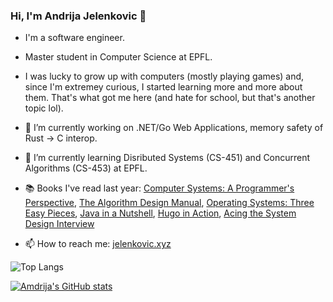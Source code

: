 ### Hi, I'm Andrija Jelenkovic 👋

- I'm a software engineer.
- Master student in Computer Science at EPFL.
- I was lucky to grow up with computers (mostly playing games) and, since I'm extremey curious, I started learning more and more about them. That's what got me here (and hate for school, but that's another topic lol).

- 🔭 I’m currently working on .NET/Go Web Applications, memory safety of Rust -> C interop.
- 🌱 I’m currently learning Disributed Systems (CS-451) and Concurrent Algorithms (CS-453) at EPFL.
- 📚 Books I've read last year: [Computer Systems: A Programmer's Perspective](http://csapp.cs.cmu.edu/3e/home.html), [The Algorithm Design Manual](https://www.amazon.com/Algorithm-Design-Manual-Steven-Skiena/dp/1848000693/), [Operating Systems: Three Easy Pieces](pages.cs.wisc.edu/~remzi/OSTEP/), [Java in a Nutshell](https://learning.oreilly.com/library/view/java-in-a/9781098130992/), [Hugo in Action](https://www.manning.com/books/hugo-in-action), [Acing the System Design Interview](https://www.manning.com/books/acing-the-system-design-interview?ar=false&lpse=B)
- 📫 How to reach me: [jelenkovic.xyz](https://jelenkovic.xyz/)


![Top Langs](https://github-readme-stats.vercel.app/api/top-langs/?username=amdrija&layout=compact&langs_count=8)

[![Amdrija's GitHub stats](https://github-readme-stats.vercel.app/api?username=amdrija)](https://github.com/anuraghazra/github-readme-stats)

